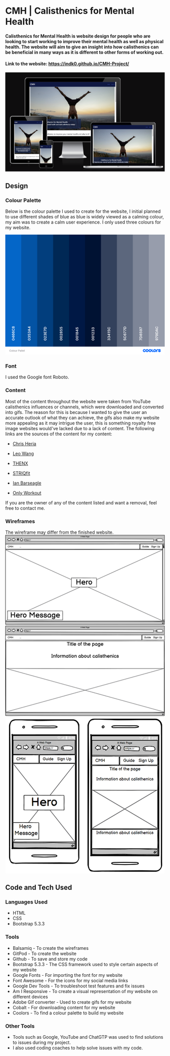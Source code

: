 #  CMH | Calisthenics for Mental Health

#### Calisthenics for Mental Health is website design for people who are looking to start working to improve their mental health as well as physical health. The website will aim to give an insight into how calisthenics can be beneficial in many ways as it is different to other forms of working out.

#### Link to the website: https://indk0.github.io/CMH-Project/

![Responsive view of the website](/readmefile%20content/images%20readme/readme.png)

## Design

### Colour Palette

Below is the colour palette I used to create for the website, I initial planned to use different shades of blue as blue is widely viewed as a calming colour, my aim was to create a calm user experience. I only used three colours for my website.

![Colour palette used for the website](/readmefile%20content/images%20readme/Colour%20Pallet.png)

### Font

I used the Google font Roboto.

### Content

Most of the content throughout the website were taken from YouTube calisthenics influences or channels, which were downloaded and converted into gifs. The reason for this is because I wanted to give the user an accurate outlook of what they can achieve, the gifs also make my website more appealing as it may intrigue the user, this is something royalty free image websites would've lacked due to a lack of content. The following links are the sources of the content for my content:

* [Chris Heria](https://www.youtube.com/watch?v=8-49TscRd0M)

* [Leo Wang](https://www.youtube.com/watch?v=bU7Ue4xF3YI)

* [THENX](https://www.youtube.com/watch?v=i8fsLltfJfk)

* [STRIQfit](https://www.youtube.com/watch?v=J2JHDavNZB4)

* [Ian Barseagle](https://www.youtube.com/watch?v=ZdaPgVy7MvM)

* [Only Workout](https://www.youtube.com/watch?v=mtYQ3e06A0U)

If you are the owner of any of the content listed and want a removal, feel free to contact me.

### Wireframes

The wireframe may differ from the finished website.
![Wireframe1](/readmefile%20content/images%20readme/Wireframe1.png)
![Wireframe3](/readmefile%20content/images%20readme/Wireframe3.png)
![Wireframe24](/readmefile%20content/images%20readme/Wireframe24.png)


## Code and Tech Used
### Languages Used
* HTML 
* CSS
* Bootstrap 5.3.3

### Tools
* Balsamiq - To create the wireframes
* GitPod - To create the website
* Github - To save and store my code
* Bootstrap 5.3.3 - The CSS framework used to style certain aspects of my website
* Google Fonts - For importing the font for my website
* Font Awesome - For the icons for my social media links 
* Google Dev Tools - To troubleshoot test features and fix issues
* Am I Responsive - To create a visual representation of my website on different devices
* Adobe Gif converter - Used to create gifs for my website
* Cobalt - For downloading content for my website
* Coolors - To find a colour palette to build my website

### Other Tools

* Tools such as Google, YouTube and ChatGTP was used to find solutions to issues during my project.
* I also used coding coaches to help solve issues with my code.